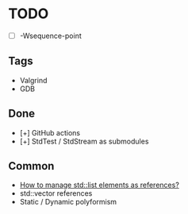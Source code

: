 # TODO

- [ ] -Wsequence-point

## Tags

- Valgrind
- GDB

## Done

- [+] GitHub actions
- [+] StdTest / StdStream as submodules

## Common

- [How to manage std::list elements as references?](https://stackoverflow.com/questions/44165193/how-to-manage-stdlist-elements-as-references)
- std::vector references
- Static / Dynamic polyformism
